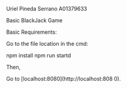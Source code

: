

Uriel Pineda Serrano A01379633


Basic BlackJack Game




Basic Requirements:

Go to the file location in the cmd:

npm install
npm run startd



Then,


Go to [localhost:8080](http://localhost:808
0).

